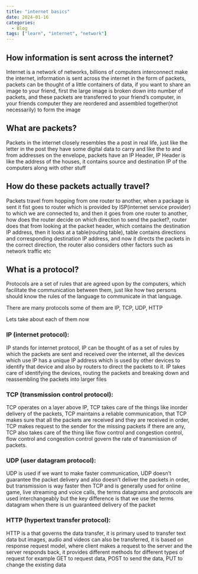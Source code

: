 ```yaml
---
title: "internet basics"
date: 2024-01-16
categories:
  - Blog
tags: ["learn", "internet", "network"]
---
```


## How information is sent across the internet?

Internet is a network of networks, billions of computers interconnect make the internet, information is sent across the internet in the form of packets, packets can be thought of a little containers of data, if you want to share an image to your friend, first the large image is broken down into number of packets, and these packets are transferred to your friend’s computer, in your friends computer they are reordered and assembled together(not necessarily) to form the image

## What are packets?

Packets in the internet closely resembles the a post in real life, just like the letter in the post they have some digital data to carry and like the to and from addresses on the envelope, packets have an IP Header, IP Header is like the address of the houses, it contains source and destination IP of the computers along with other stuff

## How do these packets actually travel?

Packets travel from hopping from one router to another, when a package is sent it fist goes to router which is provided by ISP(internet service provider) to which we are connected to, and then it goes from one router to another, how does the router decide on which direction to send the packet?, router does that from looking at the packet header, which contains the destination IP address, then it looks at a table(routing table), table contains directions and corresponding destination IP address, and now it directs the packets in the correct direction, the router also considers other factors such as network traffic etc

## What is a protocol?

Protocols are a set of rules that are agreed upon by the computers, which facilitate the communication between them, just like how two persons should know the rules of the language to communicate in that language.

There are many protocols some of them are IP, TCP, UDP, HTTP

Lets take about each of them now

### IP (internet protocol):

IP stands for internet protocol, IP can be thought of as a set of rules by which the packets are sent and received over the internet, all the devices which use IP has a unique IP address which is used by other devices to identify that device and also by routers to direct the packets to it. IP takes care of identifying the devices, routing the packets and breaking down and reassembling the packets into larger files

### TCP (transmission control protocol):

TCP operates on a layer above IP, TCP takes care of the things like inorder delivery of the packets, TCP maintains a reliable communication, that TCP makes sure that all the packets are received and they are received in order, TCP makes request to the sender for the missing packets if there are any, TCP also takes care of the thing like flow control and congestion control, flow control and congestion control govern the rate of transmission of packets.

### UDP (user datagram protocol):

UDP is used if we want to make faster communication, UDP doesn’t guarantee the packet delivery and also doesn’t deliver the packets in order, but transmission is way faster then TCP and is generally used for online game, live streaming and voice calls, the terms datagrams and protocols are used interchangeably but the key difference is that we use the terms datagram when there is un guaranteed delivery of the packet

### HTTP (hypertext transfer protocol):

HTTP is a that governs the data transfer, it is primary used to transfer text data but images, audio and videos can also be transferred, it is based on response request model, where client makes a request to the server and the server responds back, it provides different methods for different types of request for example GET to request data, POST to send the data, PUT to change the existing data
